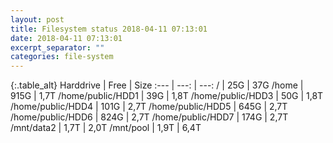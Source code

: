 ```yaml
---
layout: post
title: Filesystem status 2018-04-11 07:13:01
date: 2018-04-11 07:13:01
excerpt_separator: ""
categories: file-system
---
```

{:.table_alt}
Harddrive | Free | Size
:--- | ---: | ---:
/ | 25G | 37G
/home | 915G | 1,7T
/home/public/HDD1 | 39G | 1,8T
/home/public/HDD3 | 50G | 1,8T
/home/public/HDD4 | 101G | 2,7T
/home/public/HDD5 | 645G | 2,7T
/home/public/HDD6 | 824G | 2,7T
/home/public/HDD7 | 174G | 2,7T
/mnt/data2 | 1,7T | 2,0T
/mnt/pool | 1,9T | 6,4T
